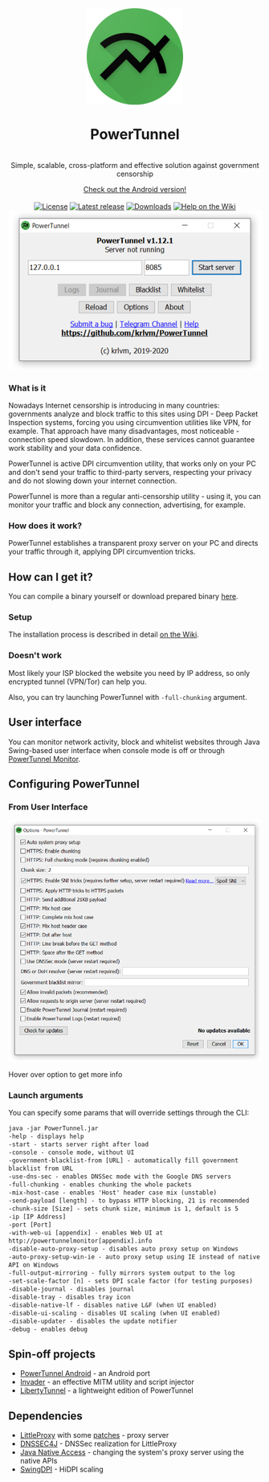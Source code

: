 <div align="center">
<img src="https://raw.githubusercontent.com/krlvm/PowerTunnel/master/images/logo.png" height="192px" width="192px" />
<br><h1>PowerTunnel</h1><br>
Simple, scalable, cross-platform and effective solution against government censorship

<a href="https://github.com/krlvm/PowerTunnel-Android">Check out the Android version!<a/>
<br><br>
<a href="https://github.com/krlvm/PowerTunnel/blob/master/LICENSE"><img src="https://img.shields.io/github/license/krlvm/PowerTunnel?style=flat-square" alt="License"/></a>
<a href="https://github.com/krlvm/PowerTunnel/releases"><img src="https://img.shields.io/github/v/release/krlvm/PowerTunnel?style=flat-square" alt="Latest release"/></a>
<a href="https://github.com/krlvm/PowerTunnel/releases"><img src="https://img.shields.io/github/downloads/krlvm/PowerTunnel/total?style=flat-square" alt="Downloads"/></a>
<a href="https://github.com/krlvm/PowerTunnel/wiki"><img src="https://img.shields.io/badge/help-wiki-yellow?style=flat-square" alt="Help on the Wiki"/></a>
<br>
<img src="https://raw.githubusercontent.com/krlvm/PowerTunnel/master/images/ui.png" alt="PowerTunnel User Interface" />
</div>

### What is it
Nowadays Internet censorship is introducing in many countries: governments analyze and block traffic to this sites using DPI - Deep Packet Inspection systems, forcing you using circumvention utilities like VPN, for example. That approach have many disadvantages, most noticeable - connection speed slowdown. In addition, these services cannot guarantee work stability and your data confidence.

PowerTunnel is active DPI circumvention utility, that works only on your PC and don't send your traffic to third-party servers, respecting your privacy and do not slowing down your internet connection.

PowerTunnel is more than a regular anti-censorship utility - using it, you can monitor your traffic and block any connection, advertising, for example.

### How does it work?
PowerTunnel establishes a transparent proxy server on your PC and directs your traffic through it, applying DPI circumvention tricks.

## How can I get it?
You can compile a binary yourself or download prepared binary [here](https://github.com/krlvm/PowerTunnel/releases).

### Setup
The installation process is described in detail [on the Wiki](https://github.com/krlvm/PowerTunnel/wiki/Installation).

### Doesn't work
Most likely your ISP blocked the website you need by IP address, so only encrypted tunnel (VPN/Tor) can help you.

Also, you can try launching PowerTunnel with `-full-chunking` argument.

## User interface
You can monitor network activity, block and whitelist websites through Java Swing-based user interface when console mode is off or through [PowerTunnel Monitor](https://github.com/krlvm/PowerTunnel/wiki/PowerTunnel-Monitor).

## Configuring PowerTunnel
### From User Interface
![User Interface for configuring the program](https://raw.githubusercontent.com/krlvm/PowerTunnel/master/images/options.png "User Interface for configuring the program")

Hover over option to get more info
### Launch arguments
You can specify some params that will override settings through the CLI:

```
java -jar PowerTunnel.jar
-help - displays help
-start - starts server right after load
-console - console mode, without UI
-government-blacklist-from [URL] - automatically fill government blacklist from URL
-use-dns-sec - enables DNSSec mode with the Google DNS servers
-full-chunking - enables chunking the whole packets
-mix-host-case - enables 'Host' header case mix (unstable)
-send-payload [length] - to bypass HTTP blocking, 21 is recommended
-chunk-size [Size] - sets chunk size, minimum is 1, default is 5
-ip [IP Address]
-port [Port]
-with-web-ui [appendix] - enables Web UI at http://powertunnelmonitor[appendix].info
-disable-auto-proxy-setup - disables auto proxy setup on Windows
-auto-proxy-setup-win-ie - auto proxy setup using IE instead of native API on Windows
-full-output-mirroring - fully mirrors system output to the log
-set-scale-factor [n] - sets DPI scale factor (for testing purposes)
-disable-journal - disables journal
-disable-tray - disables tray icon
-disable-native-lf - disables native L&F (when UI enabled)
-disable-ui-scaling - disables UI scaling (when UI enabled)
-disable-updater - disables the update notifier
-debug - enables debug
```

## Spin-off projects
* [PowerTunnel Android](https://github.com/krlvm/PowerTunnel-Android) - an Android port
* [Invader](https://github.com/krlvm/Invader) - an effective MITM utility and script injector
* [LibertyTunnel](https://github.com/krlvm/PowerTunnel/tree/libertytunnel) - a lightweight edition of PowerTunnel 

## Dependencies
* [LittleProxy](https://github.com/adamfisk/LittleProxy) with some [patches](https://github.com/krlvm/PowerTunnel/tree/master/src/org/littleshoot/proxy/impl) - proxy server
* [DNSSEC4J](https://github.com/adamfisk/DNSSEC4J) - DNSSec realization for LittleProxy
* [Java Native Access](https://github.com/java-native-access/jna) - changing the system's proxy server using the native APIs
* [SwingDPI](https://github.com/krlvm/SwingDPI) - HiDPI scaling
